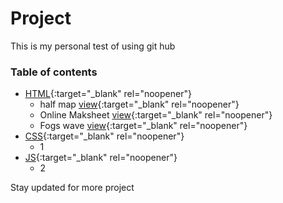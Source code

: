 # Project

This is my personal test of using git hub 


### Table of contents  

* [HTML](https://github.com/bishnulamsal/project#html-time-lets-go){:target="_blank" rel="noopener"}
  * half map [view](https://bishnulamsal.github.io/project/halfmap-stikey.html){:target="_blank" rel="noopener"}
  * Online Maksheet [view](https://bishnulamsal.github.io/project/online-marksheet.html){:target="_blank" rel="noopener"}
  * Fogs wave [view](https://bishnulamsal.github.io/project/html/fogs.html){:target="_blank" rel="noopener"}
* [CSS](https://github.com/bishnulamsal/project#CSS-time-lets-go){:target="_blank" rel="noopener"}
  * 1
* [JS](https://github.com/bishnulamsal/project#JS-time-lets-go){:target="_blank" rel="noopener"}
  * 2

Stay updated for more project
